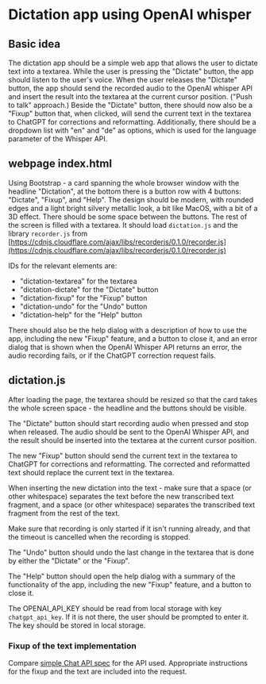# Dictation app using OpenAI whisper

## Basic idea

The dictation app should be a simple web app that allows the user to dictate text into a textarea. While the user is
pressing the "Dictate" button, the app should listen to the user's voice. When the user releases the "Dictate" button,
the app should send the recorded audio to the OpenAI whisper API and insert the result into the textarea at the current
cursor position. ("Push to talk" approach.) Beside the "Dictate" button, there should now also be a "Fixup" button that,
when clicked, will send the current text in the textarea to ChatGPT for corrections and reformatting. Additionally,
there should be a dropdown list with "en" and "de" as options, which is used for the language parameter of the Whisper
API.

## webpage index.html

Using Bootstrap - a card spanning the whole browser window with the headline "Dictation", at the bottom there is a
button row with 4 buttons: "Dictate", "Fixup", and "Help". The design should be modern, with rounded edges and a light
bright silvery metallic look, a bit like MacOS, with a bit of a 3D effect. There should be some space between the
buttons. The rest of the screen is filled with a textarea. It should load `dictation.js` and the library `recorder.js`
from [https://cdnjs.cloudflare.com/ajax/libs/recorderjs/0.1.0/recorder.js](https://cdnjs.cloudflare.com/ajax/libs/recorderjs/0.1.0/recorder.js)

IDs for the relevant elements are:

- "dictation-textarea" for the textarea
- "dictation-dictate" for the "Dictate" button
- "dictation-fixup" for the "Fixup" button
- "dictation-undo" for the "Undo" button
- "dictation-help" for the "Help" button

There should also be the help dialog with a description of how to use the app, including the new "Fixup" feature, and a
button to close it, and an error dialog that is shown when the OpenAI Whisper API returns an error, the audio recording
fails, or if the ChatGPT correction request fails.

## dictation.js

After loading the page, the textarea should be resized so that the card takes the whole screen space - the headline and
the buttons should be visible.

The "Dictate" button should start recording audio when pressed and stop when released. The audio should be sent to the
OpenAI Whisper API, and the result should be inserted into the textarea at the current cursor position.

The new "Fixup" button should send the current text in the textarea to ChatGPT for corrections and reformatting. The
corrected and reformatted text should replace the current text in the textarea.

When inserting the new dictation into the text - make sure that a space (or other whitespace) separates the text before
the new transcribed text fragment, and a space (or other whitespace) separates the transcribed text fragment from the
rest of the text.

Make sure that recording is only started if it isn't running already, and that the timeout is cancelled when the
recording is stopped.

The "Undo" button should undo the last change in the textarea that is done by either the "Dictate" or the "Fixup".

The "Help" button should open the help dialog with a summary of the functionality of the app, including the new "Fixup"
feature, and a button to close it.

The OPENAI_API_KEY should be read from local storage with key `chatgpt_api_key`. If it is not there, the user should be
prompted to enter it. The key should be stored in local storage.

### Fixup of the text implementation

Compare [simple Chat API spec](simplechatcompletionspec.md) for the API used. Appropriate instructions for the fixup
and the text are included into the request.
